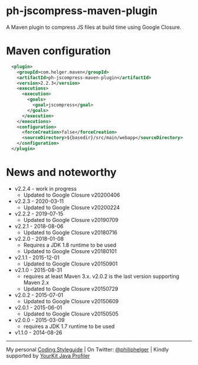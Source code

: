 # ph-jscompress-maven-plugin

A Maven plugin to compress JS files at build time using Google Closure.

# Maven configuration

```xml
  <plugin>
    <groupId>com.helger.maven</groupId>
    <artifactId>ph-jscompress-maven-plugin</artifactId>
    <version>2.2.3</version>
    <executions>
      <execution>
        <goals>
          <goal>jscompress</goal>
        </goals>
      </execution>
    </executions>
    <configuration>
      <forceCreation>false</forceCreation>
      <sourceDirectory>${basedir}/src/main/webapp</sourceDirectory>
    </configuration>
  </plugin>
```


# News and noteworthy

* v2.2.4 - work in progress
    * Updated to Google Closure v20200406
* v2.2.3 - 2020-03-11
    * Updated to Google Closure v20200224
* v2.2.2 - 2019-07-15
    * Updated to Google Closure v20190709
* v2.2.1 - 2018-08-06
    * Updated to Google Closure v20180716
* v2.2.0 - 2018-01-08
    * Requires a JDK 1.8 runtime to be used
    * Updated to Google Closure v20180101
* v2.1.1 - 2015-12-01
    * Updated to Google Closure v20150901 
* v2.1.0 - 2015-08-31
    * requires at least Maven 3.x. v2.0.2 is the last version supporting Maven 2.x
    * Updated to Google Closure v20150729
* v2.0.2 - 2015-07-01
    * Updated to Google Closure v20150609
* v2.0.1 - 2015-06-01
    * Updated to Google Closure v20150505
* v2.0.0 - 2015-03-09
    * requires a JDK 1.7 runtime to be used
* v1.1.0 - 2014-08-26  

---

My personal [Coding Styleguide](https://github.com/phax/meta/blob/master/CodingStyleguide.md) |
On Twitter: <a href="https://twitter.com/philiphelger">@philiphelger</a> |
Kindly supported by [YourKit Java Profiler](https://www.yourkit.com)
